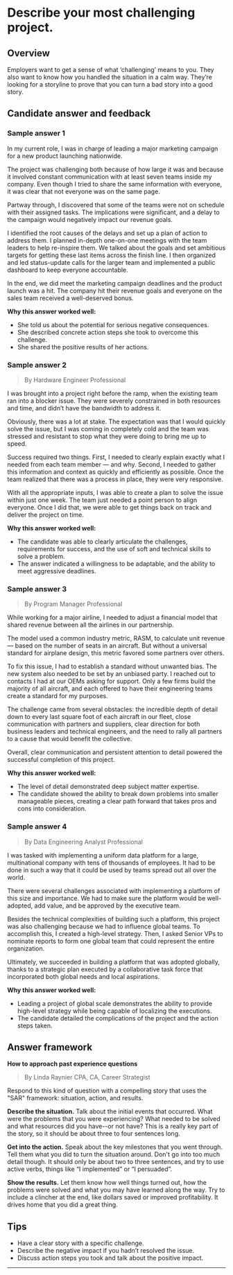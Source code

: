 # Describe your most challenging project.

## Overview
Employers want to get a sense of what ‘challenging’ means to you. They also want to know how you handled the situation in a calm way. They’re looking for a storyline to prove that you can turn a bad story into a good story.

## Candidate answer and feedback

### Sample answer 1

In my current role, I was in charge of leading a major marketing campaign for a new product launching nationwide.

The project was challenging both because of how large it was and because it involved constant communication with at least seven teams inside my company. Even though I tried to share the same information with everyone, it was clear that not everyone was on the same page.

Partway through, I discovered that some of the teams were not on schedule with their assigned tasks. The implications were significant, and a delay to the campaign would negatively impact our revenue goals.

I identified the root causes of the delays and set up a plan of action to address them. I planned in-depth one-on-one meetings with the team leaders to help re-inspire them. We talked about the goals and set ambitious targets for getting these last items across the finish line. I then organized and led status-update calls for the larger team and implemented a public dashboard to keep everyone accountable.

In the end, we did meet the marketing campaign deadlines and the product launch was a hit. The company hit their revenue goals and everyone on the sales team received a well-deserved bonus.

**Why this answer worked well:**

* She told us about the potential for serious negative consequences.
* She described concrete action steps she took to overcome this challenge.
* She shared the positive results of her actions.

### Sample answer 2
> By Hardware Engineer Professional

I was brought into a project right before the ramp, when the existing team ran into a blocker issue. They were severely constrained in both resources and time, and didn’t have the bandwidth to address it.

Obviously, there was a lot at stake. The expectation was that I would quickly solve the issue, but I was coming in completely cold and the team was stressed and resistant to stop what they were doing to bring me up to speed.

Success required two things. First, I needed to clearly explain exactly what I needed from each team member — and why. Second, I needed to gather this information and context as quickly and efficiently as possible. Once the team realized that there was a process in place, they were very responsive.

With all the appropriate inputs, I was able to create a plan to solve the issue within just one week. The team just needed a point person to align everyone. Once I did that, we were able to get things back on track and deliver the project on time.

**Why this answer worked well:**

* The candidate was able to clearly articulate the challenges, requirements for success, and the use of soft and technical skills to solve a problem.
* The answer indicated a willingness to be adaptable, and the ability to meet aggressive deadlines.

### Sample answer 3
> By Program Manager Professional

While working for a major airline, I needed to adjust a financial model that shared revenue between all the airlines in our partnership.

The model used a common industry metric, RASM, to calculate unit revenue — based on the number of seats in an aircraft. But without a universal standard for airplane design, this metric favored some partners over others.

To fix this issue, I had to establish a standard without unwanted bias. The new system also needed to be set by an unbiased party. I reached out to contacts I had at our OEMs asking for support. Only a few firms build the majority of all aircraft, and each offered to have their engineering teams create a standard for my purposes.

The challenge came from several obstacles: the incredible depth of detail down to every last square foot of each aircraft in our fleet, close communication with partners and suppliers, clear direction for both business leaders and technical engineers, and the need to rally all partners to a cause that would benefit the collective.

Overall, clear communication and persistent attention to detail powered the successful completion of this project.

**Why this answer worked well:**

* The level of detail demonstrated deep subject matter expertise.
* The candidate showed the ability to break down problems into smaller manageable pieces, creating a clear path forward that takes pros and cons into consideration.

### Sample answer 4
> By Data Engineering Analyst Professional

I was tasked with implementing a uniform data platform for a large, multinational company with tens of thousands of employees. It had to be done in such a way that it could be used by teams spread out all over the world.

There were several challenges associated with implementing a platform of this size and importance. We had to make sure the platform would be well-adopted, add value, and be approved by the executive team.

Besides the technical complexities of building such a platform, this project was also challenging because we had to influence global teams. To accomplish this, I created a high-level strategy. Then, I asked Senior VPs to nominate reports to form one global team that could represent the entire organization.

Ultimately, we succeeded in building a platform that was adopted globally, thanks to a strategic plan executed by a collaborative task force that incorporated both global needs and local aspirations.

**Why this answer worked well:**

* Leading a project of global scale demonstrates the ability to provide high-level strategy while being capable of localizing the executions.
* The candidate detailed the complications of the project and the action steps taken.

## Answer framework

**How to approach past experience questions**

> By Linda Raynier CPA, CA, Career Strategist

Respond to this kind of question with a compelling story that uses the "SAR" framework: situation, action, and results.

**Describe the situation.** Talk about the initial events that occurred. What were the problems that you were experiencing? What needed to be solved and what resources did you have--or not have? This is a really key part of the story, so it should be about three to four sentences long.

**Get into the action.** Speak about the key milestones that you went through. Tell them what you did to turn the situation around. Don't go into too much detail though. It should only be about two to three sentences, and try to use active verbs, things like “I implemented” or “I persuaded”.

**Show the results.** Let them know how well things turned out, how the problems were solved and what you may have learned along the way. Try to include a clincher at the end, like dollars saved or improved profitability. It drives home that you did a great thing.

## Tips

* Have a clear story with a specific challenge.
* Describe the negative impact if you hadn’t resolved the issue.
* Discuss action steps you took and talk about the positive impact.

---
